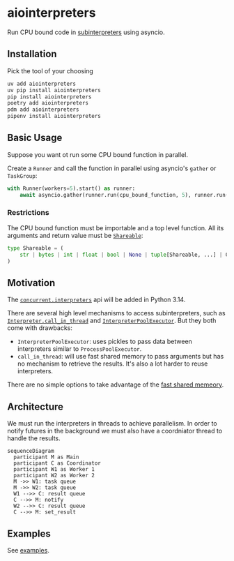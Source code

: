 # aiointerpreters
Run CPU bound code in [subinterpreters](https://docs.python.org/3.14/library/concurrent.interpreters.html) using asyncio.

## Installation
Pick the tool of your choosing

```bash
uv add aiointerpreters
uv pip install aiointerpreters
pip install aiointerpreters
poetry add aiointerpreters
pdm add aiointerpreters
pipenv install aiointerpreters
```

## Basic Usage

Suppose you want ot run some CPU bound function in parallel.

Create a `Runner` and call the function in parallel using asyncio's `gather` or `TaskGroup`:
```py
with Runner(workers=5).start() as runner:
    await asyncio.gather(runner.run(cpu_bound_function, 5), runner.run(cpu_bound_function, 5))
```

### Restrictions
The CPU bound function must be importable and a top level function. All its arguments and return value must be [`Shareable`](https://github.com/Jamie-Chang/aiointerpreters/blob/main/src/aiointerpreters/types.py):

```py
type Shareable = (
    str | bytes | int | float | bool | None | tuple[Shareable, ...] | Queue | memoryview
)
```

## Motivation
The [`concurrent.interpreters`](https://docs.python.org/el/3.15/library/concurrent.interpreters.html) api will be added in Python 3.14.


There are several high level mechanisms to access subinterpreters, such as [`Interpreter.call_in_thread`](https://docs.python.org/3.14/library/concurrent.interpreters.html#concurrent.interpreters.Interpreter.call_in_thread) and  [`InterpreterPoolExecutor`](https://docs.python.org/3.14/library/concurrent.futures.html#interpreterpoolexecutor). But they both come with drawbacks:

- `InterpreterPoolExecutor`: uses pickles to pass data between interpreters similar to `ProcessPoolExecutor`.
- `call_in_thread`: will use fast shared memory to pass arguments but has no mechanism to retrieve the results. It's also a lot harder to reuse interpreters.

There are no simple options to take advantage of the [fast shared memeory](https://docs.python.org/3.14/library/concurrent.interpreters.html#sharing-objects).

## Architecture
We must run the interpreters in threads to achieve parallelism. In order to notify futures in the background we must also have a coordniator thread to handle the results.

```mermaid
sequenceDiagram
  participant M as Main
  participant C as Coordinator
  participant W1 as Worker 1
  participant W2 as Worker 2
  M ->> W1: task queue
  M ->> W2: task queue
  W1 -->> C: result queue
  C -->> M: notify
  W2 -->> C: result queue
  C -->> M: set_result
```

## Examples
See [examples](https://github.com/Jamie-Chang/aiointerpreters/tree/main/examples).

